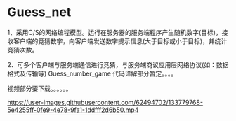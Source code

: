 # Guess_net
1、采用C/S的网络编程模型。运行在服务器的服务端程序产生随机数字(目标)，接收客户端的竞猜数字，向客户端发送数字提示信息(大于目标或小于目标)，并统计竞猜次数。

2、可多个客户端与服务端通信进行竞猜，与服务端商议应用层网络协议(如：数据格式及传输等)
Guess_number_game
代码详解部分暂定。。。。

视频部分要下载。。。。。。




https://user-images.githubusercontent.com/62494702/133779768-5e4255ff-0fe9-4e78-9fa1-1ddfff2d6b50.mp4

